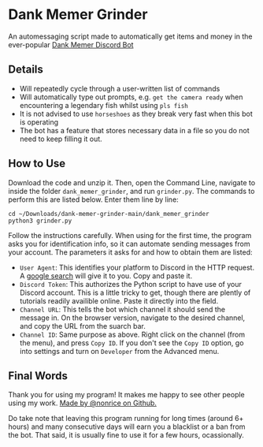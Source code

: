 # Dank Memer Grinder
An automessaging script made to automatically get items and money in the ever-popular [Dank Memer Discord Bot](https://www.dankmemer.lol)

## Details
* Will repeatedly cycle through a user-written list of commands
* Will automatically type out prompts, e.g. `get the camera ready` when encountering a legendary fish whilst using `pls fish`
* It is not advised to use `horseshoes` as they break very fast when this bot is operating
* The bot has a feature that stores necessary data in a file so you do not need to keep filling it out.

## How to Use
Download the code and unzip it. Then, open the Command Line, navigate to inside the folder `dank_memer_grinder`, and run `grinder.py`. The commands to perform this are listed below. Enter them line by line:
```
cd ~/Downloads/dank-memer-grinder-main/dank_memer_grinder
python3 grinder.py
```
Follow the instructions carefully. When using for the first time, the program asks you for identification info, so it can automate sending messages from your account. The parameters it asks for and how to obtain them are listed:
* `User Agent`: This identifies your platform to Discord in the HTTP request. A [google search](https://www.google.com/search?q=what+is+my+user+agent) will give it to you. Copy and paste it.
* `Discord Token`: This authorizes the Python script to have use of your Discord account. This is a little tricky to get, though there are plently of tutorials readily availible online. Paste it directly into the field.
* `Channel URL`: This tells the bot which channel it should send the message in. On the browser version, navigate to the desired channel, and copy the URL from the suarch bar. 
* `Channel ID`: Same purpose as above. Right click on the channel (from the menu), and press `Copy ID`. If you don't see the `Copy ID` option, go into settings and turn on `Developer` from the Advanced menu.

## Final Words
Thank you for using my program! It makes me happy to see other people using my work. [Made by @nonrice on Github.](https://github.com/nonrice)

Do take note that leaving this program running for long times (around 6+ hours) and many consecutive days will earn you a blacklist or a ban from the bot. That said, it is usually fine to use it for a few hours, ocassionally. 
